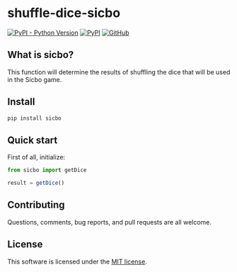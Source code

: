 # shuffle-dice-sicbo

[![PyPI - Python Version](https://img.shields.io/pypi/pyversions/sicbo)](https://www.python.org/)
[![PyPI](https://img.shields.io/pypi/v/sicbo)](https://pypi.org/project/sicbo/)
[![GitHub](https://img.shields.io/github/license/defartsa23/shuffle-dice-sicbo)](https://opensource.org/licenses/MIT)

What is sicbo?
-------------
This function will determine the results of shuffling the dice that will be used in the Sicbo game.

## Install

```bash
pip install sicbo
```

## Quick start

First of all, initialize:

```typescript
from sicbo import getDice

result = getDice()
```

## Contributing

Questions, comments, bug reports, and pull requests are all welcome.

## License

This software is licensed under the [MIT license](./LICENSE).